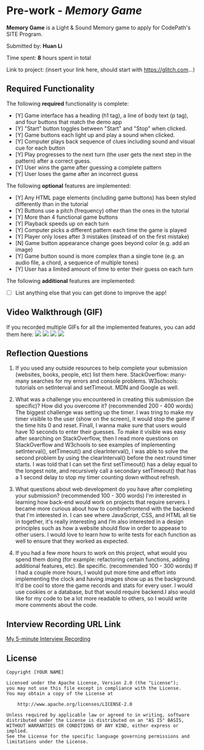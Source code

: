# Pre-work - *Memory Game*

**Memory Game** is a Light & Sound Memory game to apply for CodePath's SITE Program. 

Submitted by: **Huan Li**

Time spent: **8** hours spent in total

Link to project: (insert your link here, should start with https://glitch.com...)

## Required Functionality

The following **required** functionality is complete:

* [Y] Game interface has a heading (h1 tag), a line of body text (p tag), and four buttons that match the demo app
* [Y] "Start" button toggles between "Start" and "Stop" when clicked. 
* [Y] Game buttons each light up and play a sound when clicked. 
* [Y] Computer plays back sequence of clues including sound and visual cue for each button
* [Y] Play progresses to the next turn (the user gets the next step in the pattern) after a correct guess. 
* [Y] User wins the game after guessing a complete pattern
* [Y] User loses the game after an incorrect guess

The following **optional** features are implemented:

* [Y] Any HTML page elements (including game buttons) has been styled differently than in the tutorial
* [Y] Buttons use a pitch (frequency) other than the ones in the tutorial
* [Y] More than 4 functional game buttons
* [Y] Playback speeds up on each turn
* [Y] Computer picks a different pattern each time the game is played
* [Y] Player only loses after 3 mistakes (instead of on the first mistake)
* [N] Game button appearance change goes beyond color (e.g. add an image)
* [Y] Game button sound is more complex than a single tone (e.g. an audio file, a chord, a sequence of multiple tones)
* [Y] User has a limited amount of time to enter their guess on each turn

The following **additional** features are implemented:

- [ ] List anything else that you can get done to improve the app!

## Video Walkthrough (GIF)

If you recorded multiple GIFs for all the implemented features, you can add them here:
![](gif1-link-here)
![](gif2-link-here)
![](gif3-link-here)
![](gif4-link-here)

## Reflection Questions
1. If you used any outside resources to help complete your submission (websites, books, people, etc) list them here. 
StackOverflow: many-many searches for my errors and console problems. W3schools: tutorials on setInterval and setTimeout. 
MDN and Google as well.

2. What was a challenge you encountered in creating this submission (be specific)? How did you overcome it? (recommended 200 - 400 words) 
The biggest challenge was setting up the timer. I was tring to make my timer visible to the user (show on the screen), it would stop the game if the time hits 0 and reset. Finall, I wanna make sure that users would have 10 seconds to enter their guesses. To make it visible was easy after searching on StackOverflow, then I read more questions on StackOverflow and W3chools to see examples of implementing setInterval(), setTimeout() and clearInterval(), I was able to solve the second problem by using the clearInterval() before the next round timer starts. I was told that I can set the first setTimeout() has a delay equal to the longest note, and recursively call a secondary setTimeout() that has a 1 second delay to stop my timer counting down without refresh.


3. What questions about web development do you have after completing your submission? (recommended 100 - 300 words) 
I'm interested in learning how back-end would work on projects that require servers. I became more curious about how to combinefrontend with the backend that I'm interested in. I can see where JavaScript, CSS, and HTML all tie in together, it's really interesting and I’m also interested in a design principles such as how a website should flow in order to appease to other users. I would love to learn how to write tests for each function as well to ensure that they worked as expected.

4. If you had a few more hours to work on this project, what would you spend them doing (for example: refactoring certain functions, adding additional features, etc). Be specific. (recommended 100 - 300 words) 
 If I had a couple more hours, I would put more time and effort into implementing the clock and having images show up as the background. It'd be cool to store the game records and stats for every user. I would use cookies or a database, but that would require backend.I also would like for my code to be a lot more readable to others, so I would write more comments about the code.



## Interview Recording URL Link

[My 5-minute Interview Recording](your-link-here)


## License

    Copyright [YOUR NAME]

    Licensed under the Apache License, Version 2.0 (the "License");
    you may not use this file except in compliance with the License.
    You may obtain a copy of the License at

        http://www.apache.org/licenses/LICENSE-2.0

    Unless required by applicable law or agreed to in writing, software
    distributed under the License is distributed on an "AS IS" BASIS,
    WITHOUT WARRANTIES OR CONDITIONS OF ANY KIND, either express or implied.
    See the License for the specific language governing permissions and
    limitations under the License.